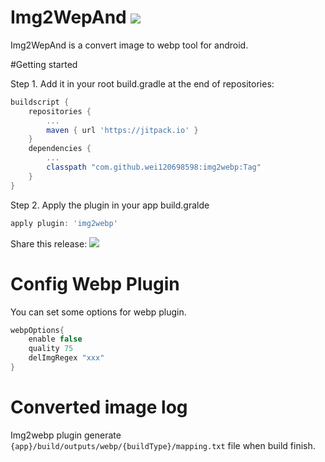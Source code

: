 # Img2WepAnd [![](https://jitpack.io/v/wei120698598/img2webp.svg)](https://jitpack.io/#wei120698598/img2webp)

Img2WepAnd is a convert image to webp tool for android.

#Getting started

Step 1. Add it in your root build.gradle at the end of repositories:
```groovy
buildscript {
	repositories {
		...
		maven { url 'https://jitpack.io' }
	}
	dependencies {
	    ...
        classpath "com.github.wei120698598:img2webp:Tag"
    }
}
```
Step 2. Apply the plugin in your app build.gralde
```groovy
apply plugin: 'img2webp'
```

Share this release:
[![](https://jitpack.io/v/wei120698598/img2webp.svg)](https://jitpack.io/#wei120698598/img2webp)


# Config Webp Plugin
You can set some options for webp plugin.

```groovy
webpOptions{
    enable false
    quality 75
    delImgRegex "xxx"
}
```

# Converted image log

Img2webp plugin generate `{app}/build/outputs/webp/{buildType}/mapping.txt` file when build finish.